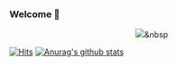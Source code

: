 ### Welcome 👋

<!--
**ArtSwing/ArtSwing** is a ✨ _special_ ✨ repository because its `README.md` (this file) appears on your GitHub profile.

Here are some ideas to get you started:

- 🔭 I’m currently working on ...
- 🌱 I’m currently learning ...
- 👯 I’m looking to collaborate on ...
- 🤔 I’m looking for help with ...
- 💬 Ask me about ...
- 📫 How to reach me: ...
- 😄 Pronouns: ...
- ⚡ Fun fact: ...
-->

  <div align=center>
	
  <img src="https://img.shields.io/badge/Javascript-F7DF1E?style=flat-square&logo=Javascript&logoColor=black"/></a>&nbsp 
	
  </div>
  
  
  
  
 [![Hits](https://hits.seeyoufarm.com/api/count/incr/badge.svg?url=https%3A%2F%2Fgithub.com%2Fzzsza)](https://hits.seeyoufarm.com) 
 [![Anurag's github stats](https://github-readme-stats.vercel.app/api?username=ArtSwing)](https://github.com/anuraghazra/github-readme-stats)
